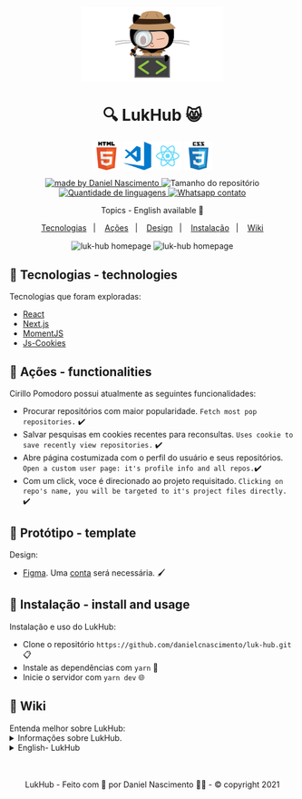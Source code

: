 <p align="center">
  <img align="center"  alt="inspectocat" width="250px" src="https://github.com/danielcnascimento/luk-hub/blob/main/public/luk-hub-gallery/inspectocat.png" />
</p>

<h1 align="center">🔍 LukHub 😸</h1>

<p align="center">

<img align="center" alt="HTML5" width="50px" src="https://raw.githubusercontent.com/github/explore/80688e429a7d4ef2fca1e82350fe8e3517d3494d/topics/html/html.png" />
<img align="center" alt="Visual Studio Code" width="50px" src="https://raw.githubusercontent.com/github/explore/80688e429a7d4ef2fca1e82350fe8e3517d3494d/topics/visual-studio-code/visual-studio-code.png" />
<img align="center" alt="ReactJs" width="50px" src="https://raw.githubusercontent.com/github/explore/80688e429a7d4ef2fca1e82350fe8e3517d3494d/topics/react/react.png" />
<img align="center" alt="CSS3" width="50px" src="https://raw.githubusercontent.com/github/explore/80688e429a7d4ef2fca1e82350fe8e3517d3494d/topics/css/css.png" />
</p>

<p align="center">
  <a href="https://twitter.com/dancnascimento_">
    <img alt="made by Daniel Nascimento" src="https://img.shields.io/badge/made%20by-Daniel%20Nascimento-%2304D361">
  </a>
  
  <img alt="Tamanho do repositório" src="https://img.shields.io/github/repo-size/danielcnascimento/luk-hub">
  
  <a href="https://github.com/danielcnascimento/cirillo-pomodoro">
    <img alt="Quantidade de linguagens" src="https://img.shields.io/github/languages/count/danielcnascimento/luk-hub">
  </a>

  
  <a href="https://api.whatsapp.com/send?phone=5521966305390&text=Ola">
    <img alt="Whatsapp contato" src="https://img.shields.io/badge/WhatsApp-Dan-green.svg">
  </a>
</p>

<p align="center">Topics - English available 🔎</p>

<p align="center">
  <a href="#tecnologias">Tecnologias</a>&nbsp;&nbsp;&nbsp;|&nbsp;&nbsp;&nbsp;
  <a href="#funcionalidades">Ações</a>&nbsp;&nbsp;&nbsp;|&nbsp;&nbsp;&nbsp;
  <a href="#protótipo">Design</a>&nbsp;&nbsp;&nbsp;|&nbsp;&nbsp;&nbsp;
  <a href="#instalação">Instalação</a>&nbsp;&nbsp;&nbsp;|&nbsp;&nbsp;&nbsp;
  <a href="#descricao">Wiki</a>
</p>

<p align="center">
  <img align="center" src="https://trello-attachments.s3.amazonaws.com/5db8df629e82fa748b5ecf01/5fe1344539cceb678ab72bcc/67f6672fdd0267e8a0a48a179f66b2ad/luk-hub-homepage-mockup_dell.png" alt="luk-hub homepage" width="50%"/>
  
  <img align="center" src="https://github.com/danielcnascimento/luk-hub/blob/main/public/luk-hub-gallery/KukHub%20-%20functionalities.gif" alt="luk-hub homepage" width="40%" align="right" />
</p>

<h2 id="tecnologias"> 🐾 Tecnologias - technologies </h2>
Tecnologias que foram exploradas:

<br />

- [React](https://reactjs.org)
- [Next.js](https://nextjs.org/)
- [MomentJS](https://momentjs.com/)
- [Js-Cookies](https://github.com/js-cookie/js-cookie)

<h2 id="funcionalidades" > 🔎 Ações - functionalities </h2>
Cirillo Pomodoro possui atualmente as seguintes funcionalidades:

<br />

- Procurar repositórios com maior popularidade. `Fetch most pop repositories.` ✔️
- Salvar pesquisas em cookies recentes para reconsultas. `Uses cookie to save recently view repositories.` ✔️ 
- Abre página costumizada com o perfil do usuário e seus repositórios. `Open a custom user page: it's profile info and all repos.`✔️
- Com um click, voce é direcionado ao projeto requisitado. `Clicking on repo's name, you will be targeted to it's project files directly.` ✔️ 


<h2 id="protótipo"> 🐾 Protótipo - template </h2>
Design:

<br />

- [Figma](https://www.figma.com/file/WrSnVSsvoX5PhGzYbliD1X/LukHub?node-id=0%3A1). Uma [conta](http://figma.com/) será necessária. 🖌️

<h2 id="instalação"> 🔎 Instalação - install and usage </h2>
Instalação e uso do LukHub:

<br />

- Clone o repositório `https://github.com/danielcnascimento/luk-hub.git` 📋
- Instale as dependências com `yarn` 🧶
- Inicie o servidor com `yarn dev` 🌐

<h2 id="descricao"> 🔎 Wiki </h2>
Entenda melhor sobre LukHub:

<br />

<details>
  <summary>Informações sobre LukHub.</summary>
  <article> 
    <p>
  Na necessidade de buscar repositorios com mais eficiencia e rapidez, criei essa ferramenta. Ela possui algumas funções úteis: Buscas por query, Buscas recentes e relatorio completo de repositorios.
      <br />
      <br />
    </p>
  </article>
</details>

<details>
  <summary>English- LukHub</summary>
  <p>
   In order to ease the repository browsing, I created this tool. It has some useful widgets: Query browsing, Recently visited repositories and a full relatory about repo's owner, that will take you directly to project files.
  <br />
  <br />
  </p>
</details>

<br />
<br />

<p align="center"> LukHub - Feito com 💚 por Daniel Nascimento 👋🏻 - ©️ copyright 2021 </p>
